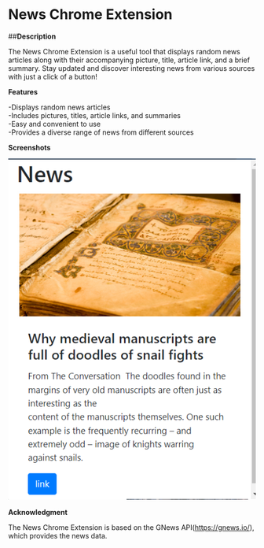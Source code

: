 # News Chrome Extension
     
##**Description**      
  
The News Chrome Extension is a useful tool that displays random news articles along with their accompanying picture, title, article link, and a brief summary. Stay updated and discover interesting news from various sources with just a click of a button!  
  
**Features**  
  
-Displays random news articles  
-Includes pictures, titles, article links, and summaries  
-Easy and convenient to use  
-Provides a diverse range of news from different sources  

**Screenshots**  
  
![extension_img](ss.png) 
  
  
**Acknowledgment**  
  
The News Chrome Extension is based on the GNews API(https://gnews.io/), which provides the news data.  
